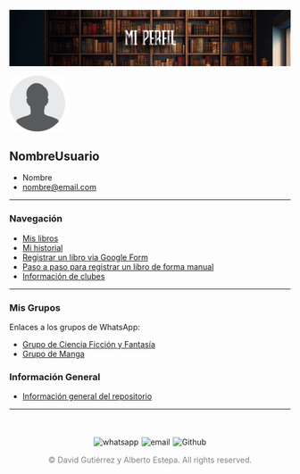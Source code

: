 ![Cabecera Mi Perfil](imagenes/Cabeceras/MiPerfil_Cabecera.jpg)


<img src="imagenes/Silueta_Usuario.png" alt="foto de Perfil" width="100">



## NombreUsuario
- Nombre
- nombre@email.com


---

### Navegación
- [Mis libros](03_Libros/mis_libros.md)
- [Mi historial](https://github.com/SantanaOlmo/ProyectoFinalEntornosPrivate/commits/main)
- [Registrar un libro via Google Form](https://docs.google.com/forms/d/e/1FAIpQLSe7DZdqBgSqku0dTCAFIl6VhtBezWXjMu_E0ZwRBSoZ1RZNfQ/viewform)
- [Paso a paso para registrar un libro de forma manual](Libros/book_register.md)
- [Información de clubes](02_Clubes/README.md)

---

### Mis Grupos
Enlaces a los grupos de WhatsApp:
- [Grupo de Ciencia Ficción y Fantasía](https://chat.whatsapp.com/LCPSNb9qpbU6BA7hM1OGof)
- [Grupo de Manga](https://chat.whatsapp.com/JOM3QTtvIR7GE1xzbhzv9I)

### Información General
- [Información general del repositorio](README.md)

---

<div style="display: flex; justify-content: space-between; align-items: center; margin-left: 30%;margin-right: 30%;margin-top: 50px">
  <img src="imagenes/whatsapplogo.png" alt="whatsapp">
  <img src="imagenes/emaillogopng.png" alt="email" >
  <img src="imagenes/githublogopng.png" alt="Github">
</div>

<p style="text-align: center;color:grey; margin-top: 3%"> 
&copy David Gutiérrez y Alberto Estepa. All rights reserved.
</p>